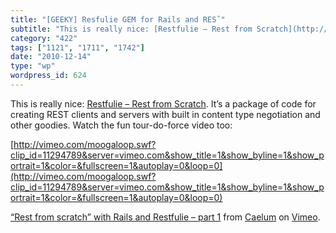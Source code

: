 ```yaml
---
title: "[GEEKY] Resfulie GEM for Rails and RESˇ"
subtitle: "This is really nice: [Restfulie – Rest from Scratch](http://restfulie.caelum.com.br/). It’s a packag..."
category: "422"
tags: ["1121", "1711", "1742"]
date: "2010-12-14"
type: "wp"
wordpress_id: 624
---
```

This is really nice: [Restfulie – Rest from Scratch](http://restfulie.caelum.com.br/). It’s a package of code for creating REST clients and servers with built in content type negotiation and other goodies. Watch the fun tour-do-force video too:

[http://vimeo.com/moogaloop.swf?clip_id=11294789&server=vimeo.com&show_title=1&show_byline=1&show_portrait=1&color=&fullscreen=1&autoplay=0&loop=0](http://vimeo.com/moogaloop.swf?clip_id=11294789&server=vimeo.com&show_title=1&show_byline=1&show_portrait=1&color=&fullscreen=1&autoplay=0&loop=0)

[“Rest from scratch” with Rails and Restfulie – part 1](http://vimeo.com/11294789) from [Caelum](http://vimeo.com/user1362352) on [Vimeo](http://vimeo.com).